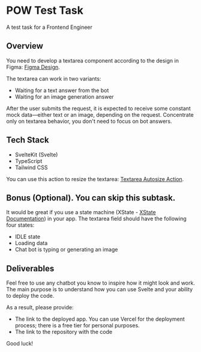 # POW Test Task

A test task for a Frontend Engineer

## Overview

You need to develop a textarea component according to the design in Figma: [Figma Design](https://www.figma.com/design/uXFo7cFpM0u6Qu1uZhvYet/POW-test-task?node-id=0-1&t=WmuHeNEZUacsluZz-1).

The textarea can work in two variants:
- Waiting for a text answer from the bot
- Waiting for an image generation answer

After the user submits the request, it is expected to receive some constant mock data—either text or an image, depending on the request.
Concentrate only on textarea behavior, you don't need to focus on bot answers.

## Tech Stack

- SvelteKit (Svelte)
- TypeScript
- Tailwind CSS

You can use this action to resize the textarea: [Textarea Autosize Action](https://svelte-legos.surge.sh/guides/actions/textareaAutosizeAction/).

## Bonus (Optional). You can skip this subtask.

It would be great if you use a state machine (XState - [XState Documentation](https://stately.ai/docs/xstate)) in your app. The textarea field should have the following four states:
- IDLE state
- Loading data
- Chat bot is typing or generating an image


## Deliverables
Feel free to use any chatbot you know to inspire how it might look and work. The main purpose is to understand how you can use Svelte and your ability to deploy the code.

As a result, please provide:
- The link to the deployed app. You can use Vercel for the deployment process; there is a free tier for personal purposes.
- The link to the repository with the code

Good luck!
